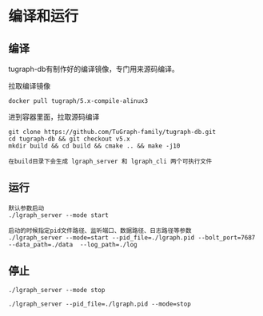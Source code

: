 # 编译和运行

## 编译

tugraph-db有制作好的编译镜像，专门用来源码编译。

拉取编译镜像
```
docker pull tugraph/5.x-compile-alinux3
```
进到容器里面，拉取源码编译
```
git clone https://github.com/TuGraph-family/tugraph-db.git
cd tugraph-db && git checkout v5.x
mkdir build && cd build && cmake .. && make -j10

在build目录下会生成 lgraph_server 和 lgraph_cli 两个可执行文件 
```

## 运行
```
默认参数启动
./lgraph_server --mode start

启动的时候指定pid文件路径、监听端口、数据路径、日志路径等参数
./lgraph_server --mode=start --pid_file=./lgraph.pid --bolt_port=7687 --data_path=./data  --log_path=./log 
```

## 停止
```
./lgraph_server --mode stop

./lgraph_server --pid_file=./lgraph.pid --mode=stop
```
